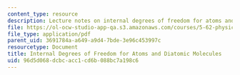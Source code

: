```yaml
---
content_type: resource
description: Lecture notes on internal degrees of freedom for atoms and diatomic molecules.
file: https://ol-ocw-studio-app-qa.s3.amazonaws.com/courses/5-62-physical-chemistry-ii-spring-2008/96d5d068dcbcacc1cd6b088bc7a198c6_11_562ln08.pdf
file_type: application/pdf
parent_uid: 3691784a-a649-a9d4-7bde-3e96c453997c
resourcetype: Document
title: Internal Degrees of Freedom for Atoms and Diatomic Molecules
uid: 96d5d068-dcbc-acc1-cd6b-088bc7a198c6
---
```

